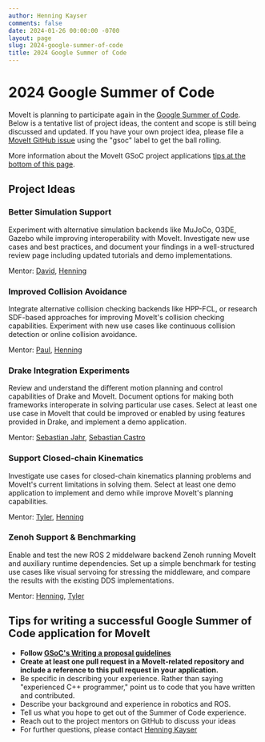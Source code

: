 ```yaml
---
author: Henning Kayser
comments: false
date: 2024-01-26 00:00:00 -0700
layout: page
slug: 2024-google-summer-of-code
title: 2024 Google Summer of Code
---
```

# 2024 Google Summer of Code

MoveIt is planning to participate again in the [Google Summer of Code](https://summerofcode.withgoogle.com).
Below is a tentative list of project ideas, the content and scope is still being discussed and updated.
If you have your own project idea, please file a [MoveIt GitHub issue](https://github.com/ros-planning/moveit2/issues) using the "gsoc" label to get the ball rolling.

More information about the MoveIt GSoC project applications [tips at the bottom of this page](#tips-for-writing-a-successful-google-summer-of-code-application-for-moveit).

## Project Ideas

### Better Simulation Support
Experiment with alternative simulation backends like MuJoCo, O3DE, Gazebo while improving interoperability with MoveIt.
Investigate new use cases and best practices, and document your findings in a well-structured review page including updated tutorials and demo implementations.

Mentor: [David](https://github.com/dyackzan), [Henning](https://github.com/henningkayser)

### Improved Collision Avoidance
Integrate alternative collision checking backends like HPP-FCL, or research SDF-based approaches for improving MoveIt's collision checking capabilities.
Experiment with new use cases like continuous collision detection or online collision avoidance.

Mentor: [Paul](https://github.com/pac48), [Henning](https://github.com/henningkayser)

### Drake Integration Experiments
Review and understand the different motion planning and control capabilities of Drake and MoveIt.
Document options for making both frameworks interoperate in solving particular use cases.
Select at least one use case in MoveIt that could be improved or enabled by using features provided in Drake, and implement a demo application.

Mentor: [Sebastian Jahr](https://github.com/sjahr), [Sebastian Castro](https://github.com/sea-bass)

### Support Closed-chain Kinematics
Investigate use cases for closed-chain kinematics planning problems and MoveIt's current limitations in solving them.
Select at least one demo application to implement and demo while improve MoveIt's planning capabilities.

Mentor: [Tyler](https://github.com/tylerjw), [Henning](https://github.com/henningkayser)

### Zenoh Support & Benchmarking
Enable and test the new ROS 2 middelware backend Zenoh running MoveIt and auxiliary runtime dependencies.
Set up a simple benchmark for testing use cases like visual servoing for stressing the middleware, and compare the results with the existing DDS implementations.

Mentor: [Henning](https://github.com/henningkayser), [Tyler](https://github.com/tylerjw)


## Tips for writing a successful Google Summer of Code application for MoveIt

* **Follow [GSoC's Writing a proposal guidelines](https://google.github.io/gsocguides/student/writing-a-proposal)**
* **Create at least one pull request in a MoveIt-related repository and include a reference to this pull request in your application.**
* Be specific in describing your experience. Rather than saying "experienced C++ programmer," point us to code that you have written and contributed.
* Describe your background and experience in robotics and ROS.
* Tell us what you hope to get out of the Summer of Code experience.
* Reach out to the project mentors on GitHub to discuss your ideas
* For further questions, please contact [Henning Kayser](mailto:henningkayser@picknik.ai)
